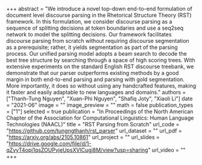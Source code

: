 +++
abstract = "We introduce a novel top-down end-to-end formulation of document level discourse parsing in the Rhetorical Structure Theory (RST) framework. In this formulation, we consider discourse parsing as a sequence of splitting decisions at token boundaries and use a seq2seq network to model the splitting decisions. Our framework facilitates discourse parsing from scratch without requiring discourse segmentation as a prerequisite; rather, it yields segmentation as part of the parsing process. Our unified parsing model adopts a beam search to decode the best tree structure by searching through a space of high scoring trees. With extensive experiments on the standard English RST discourse treebank, we demonstrate that our parser outperforms existing methods by a good margin in both end-to-end parsing and parsing with gold segmentation. More importantly, it does so without using any handcrafted features, making it faster and easily adaptable to new languages and domains." 
authors = ["Thanh-Tung Nguyen", "Xuan-Phi Nguyen", "Shafiq Joty", "Xiaoli Li"]
date = "2021-06"
image = ""
image_preview = ""
math = false
publication_types = ["1"]
selected = true
publication = "In Proceedings of the North American Chapter of the Association for Computational Linguistics: Human Language Technologies (NAACL)"
title = "RST Parsing from Scratch"
url_code = "https://github.com/tungngthanh/rst_parser"
url_dataset = ""
url_pdf = "https://arxiv.org/abs/2105.10861"
url_project = ""
url_slides = "https://drive.google.com/file/d/1-qZvyT4opj1qsZOUPvjeUpsXVlCugj8M/view?usp=sharing"
url_video = ""
+++ 

